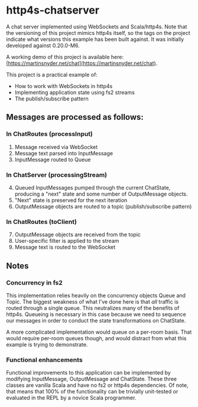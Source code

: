 # http4s-chatserver
A chat server implemented using WebSockets and Scala/http4s. Note that the versioning of this project mimics http4s itself, so the tags on the project indicate what versions this example has been built against. It was initially developed against 0.20.0-M6.

A working demo of this project is available here: [https://martinsnyder.net/chat](https://martinsnyder.net/chat).

This project is a practical example of:
* How to work with WebSockets in http4s
* Implementing application state using fs2 streams
* The publish/subscribe pattern

## Messages are processed as follows:
### In ChatRoutes (processInput)
1. Message received via WebSocket
2. Message text parsed into InputMessage
3. InputMessage routed to Queue
### In ChatServer (processingStream)
4. Queued InputMessages pumped through the current ChatState, producing a "next" state and some number of OutputMessage objects.
5. "Next" state is preserved for the next iteration
6. OutputMessage objects are routed to a topic (publish/subscribe pattern)
### In ChatRoutes (toClient)
7. OutputMessage objects are received from the topic
8. User-specific filter is applied to the stream
9. Message text is routed to the WebSocket

## Notes
### Concurrency in fs2
This implementation relies heavily on the concurrency objects Queue and Topic. The biggest
weakness of what I've done here is that *all* traffic is routed through a single queue. This
neutralizes many of the benefits of http4s. Queueing is necessary in this case because we
need to sequence our messages in order to conduct the state transformations on ChatState.

A more complicated implementation would queue on a per-room basis. That would require per-room
queues though, and would distract from what this example is trying to demonstrate.

### Functional enhancements
Functional improvements to this application can be implemented by modifying InputMessage,
OutputMessage and ChatState. These three classes are vanilla Scala and have no fs2 or http4s
dependencies. Of note, that means that 100% of the functionality can be trivially unit-tested
or evaluated in the REPL by a novice Scala programmer.